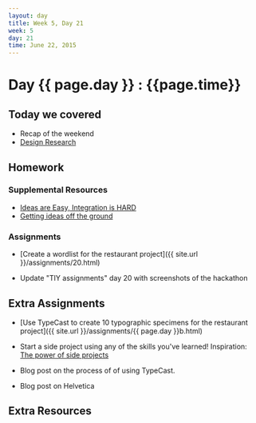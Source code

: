 ```yaml
---
layout: day
title: Week 5, Day 21
week: 5
day: 21
time: June 22, 2015
---
```


# Day {{ page.day }} : {{page.time}}


## Today we covered

* Recap of the weekend
* [Design Research](https://speakerdeck.com/samkap/design-research-and-decision-making-slides-from-aggregate-conference-2014)


## Homework

### Supplemental Resources
* [Ideas are Easy, Integration is HARD](http://www.creativebloq.com/web-design/5-steps-getting-killer-idea-ground-21514260)
* [Getting ideas off the ground](http://www.creativebloq.com/web-design/5-steps-getting-killer-idea-ground-21514260)


### Assignments
* [Create a wordlist for the restaurant project]({{ site.url }}/assignments/20.html)

* Update "TIY assignments" day 20 with screenshots of the hackathon


## Extra Assignments

* [Use TypeCast to create 10 typographic specimens for the restaurant project]({{ site.url }}/assignments/{{ page.day }}b.html)

* Start a side project using any of the skills you've learned! Inspiration: [The power of side projects](http://www.swiss-miss.com/2012/01/the-power-of-side-projects-and-eccentric-aunts.html)
* Blog post on the process of of using TypeCast.
* Blog post on Helvetica

## Extra Resources
<!-- * Listen to the [StyleGuide Podcast](http://styleguides.io/podcast/) -- especially #5 (about element collages)
* Read about [Morphological Matrices](http://creativethinktank.wikispaces.com/file/view/GenTool-Morph.pdf) -->